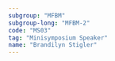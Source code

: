 ```yaml
---
subgroup: "MFBM"
subgroup-long: "MFBM-2"
code: "MS03"
tag: "Minisymposium Speaker"
name: "Brandilyn Stigler"
---
```


